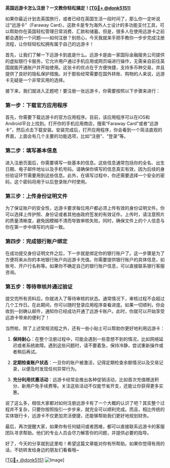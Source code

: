 **英国远游卡怎么注册？一文教你轻松搞定！[[TG💪+ @donk5151](https://t.me/s/donk5151)]**

如果你最近计划去英国旅行，或者已经在英国生活一段时间了，那么你一定听说过“远游卡”（Faraway Card）。这款卡是专为海外人士设计的多功能支付工具，可以帮助你在英国轻松管理日常消费、汇款和储蓄。但是，很多人在使用远游卡之前都会遇到一个问题——如何注册？别担心，今天我就来手把手教你一步步完成注册流程，让你轻轻松松拥有属于自己的远游卡！

首先，让我们了解一下远游卡到底是什么。远游卡是由一家国际金融服务公司提供的虚拟银行卡服务，它允许用户通过手机应用或网页端进行操作，无需亲自前往英国就能开通账户并开始使用。这张卡的优点在于方便快捷，支持多币种交易，并且提供了良好的隐私保护措施。对于那些经常需要在国外转账、购物的人来说，远游卡无疑是一个非常实用的选择。

接下来，我们就进入正题吧！要注册一张远游卡，你需要按照以下步骤来进行：

### 第一步：下载官方应用程序

首先，你需要下载远游卡的官方应用程序。目前，该应用程序可以在iOS和Android平台上找到。打开你的手机应用商店，搜索“Faraway Card”或者“远游卡”，然后点击下载安装。安装完成后，打开应用程序，你会看到一个简洁直观的界面，上面会有几个主要的功能选项，比如“注册”、“登录”等。

### 第二步：填写基本信息

进入注册页面后，你需要填写一些基本的信息。这些信息通常包括你的全名、出生日期、电子邮件地址以及手机号码。请确保你填写的信息真实有效，因为后续的身份验证环节需要用到这些信息。此外，在填写过程中，你还需要选择一个安全的密码，这个密码将用于以后登录账户时使用。

### 第三步：上传身份证明文件

为了保证账户的安全性，远游卡要求每位用户都必须上传有效的身份证明文件。你可以选择上传护照、身份证或者其他由政府签发的有效证件。上传时，请注意照片的质量清晰度，避免因模糊不清而导致审核失败。同时，确保文件上的个人信息与你在第一步中填写的内容一致。

### 第四步：完成银行账户绑定

在成功提交身份证明文件之后，下一步就是绑定你的银行账户了。这一步骤是为了方便将来从你的本地银行账户向远游卡充值。你需要提供银行账户的具体信息，如账号、开户行名称等。如果你不确定自己的银行账户信息，可以直接联系银行客服咨询。

### 第五步：等待审核并通过验证

提交完所有资料后，你就进入了等待审核的状态。通常情况下，审核过程不会超过几个工作日。在此期间，你可以随时登录应用程序查看进度。如果一切顺利，你会收到一封确认邮件，通知你已经成功开通了远游卡账户。此时，你就可以开始享受远游卡带来的便利了！

当然啦，除了上述常规流程之外，还有一些小贴士可以帮助你更好地利用远游卡：

1. **保持耐心**：在整个注册过程中，可能会遇到一些意想不到的情况，比如网络延迟或者系统故障。遇到这些问题时，请不要着急，保持冷静，尝试重新操作或者稍后再试。
   
2. **定期检查账户状态**：一旦你的账户被激活，记得定期检查余额情况以及交易记录，以便及时发现任何异常行为。
   
3. **充分利用优惠活动**：远游卡经常会推出各种促销活动，比如首次充值赠送积分、新用户免手续费等。关注这些活动不仅能节省开支，还能让你获得更多实惠。

说了这么多，相信大家都对如何注册远游卡有了一个大概的认识了吧？其实整个过程并不复杂，只要你按照指引一步步来，就完全可以顺利完成。而且，相比传统的实体银行卡，远游卡不仅更加灵活便捷，还能够帮助我们更好地规划财务。

最后，再次提醒大家，如果你有任何疑问或者困难，都可以直接联系远游卡的客服团队寻求帮助。他们的专业人员会尽力解答你的问题，并提供必要的指导。

好了，今天的分享就到这里啦！希望这篇文章能对你有所帮助。如果你觉得有用的话，不妨转发给身边的朋友们看看哦~ 

[[TG💪+ @donk5151](https://t.me/s/donk5151) ![Image](https://i.postimg.cc/rwNCRYN7/Snipaste-2025-04-30-17-27-05.png)]